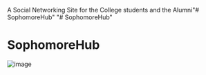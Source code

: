 A Social Networking Site for the College students and the Alumni"# SophomoreHub" 
"# SophomoreHub" 
# SophomoreHub

![image](https://github.com/user-attachments/assets/8d204aad-ad20-4eaa-bd2e-6ba0c6d5ef03)
